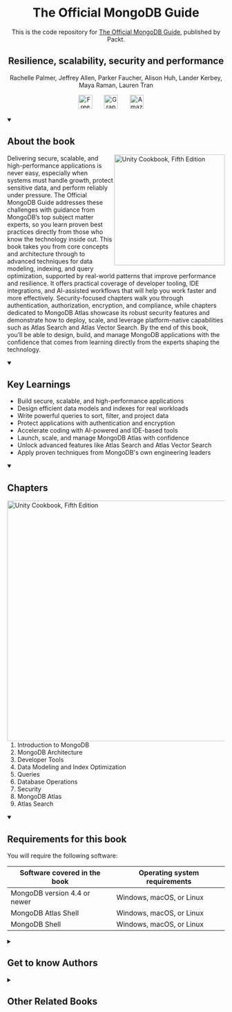 <h1 align="center">
The Official MongoDB Guide</h1>
<p align="center">This is the code repository for <a href ="https://www.packtpub.com/en-us/product/the-official-mongodb-guide-first-edition/9781837021970"> The Official MongoDB Guide</a>, published by Packt.
</p>

<h2 align="center">
Resilience, scalability, security and performance
</h2>
<p align="center">
Rachelle Palmer, Jeffrey Allen, Parker Faucher, Alison Huh, Lander Kerbey, Maya Raman, Lauren Tran</p>

<p align="center">
  <a href="https://packt.link/free-ebook/9781837021970"><img width="32px" alt="Free PDF" title="Free PDF" src="https://cdn-icons-png.flaticon.com/512/4726/4726010.png"/></a>
 &#8287;&#8287;&#8287;&#8287;&#8287;
  <a href="https://packt.link/gbp/9781837021970"><img width="32px" alt="Graphic Bundle" title="Graphic Bundle" src="https://cdn-icons-png.flaticon.com/512/2659/2659360.png"/></a>
  &#8287;&#8287;&#8287;&#8287;&#8287;
   <a href="https://www.amazon.com/Official-MongoDB-Guide-scalability-performance/dp/183702197X/"><img width="32px" alt="Amazon" title="Get your copy" src="https://cdn-icons-png.flaticon.com/512/15466/15466027.png"/></a>
  &#8287;&#8287;&#8287;&#8287;&#8287;
</p>
<details open> 
  <summary><h2>About the book</summary>
<a href="https://www.packtpub.com/product/unity-cookbook-fifth-edition/9781805123026">
<img src="https://content.packt.com/B32131/cover_image_small.jpg" alt="Unity Cookbook, Fifth Edition" height="256px" align="right">
</a>

Delivering secure, scalable, and high-performance applications is never easy, especially when systems must handle growth, protect sensitive data, and perform reliably under pressure. The Official MongoDB Guide addresses these challenges with guidance from MongoDB’s top subject matter experts, so you learn proven best practices directly from those who know the technology inside out.
This book takes you from core concepts and architecture through to advanced techniques for data modeling, indexing, and query optimization, supported by real-world patterns that improve performance and resilience. It offers practical coverage of developer tooling, IDE integrations, and AI-assisted workflows that will help you work faster and more effectively.
Security-focused chapters walk you through authentication, authorization, encryption, and compliance, while chapters dedicated to MongoDB Atlas showcase its robust security features and demonstrate how to deploy, scale, and leverage platform-native capabilities such as Atlas Search and Atlas Vector Search.
By the end of this book, you’ll be able to design, build, and manage MongoDB applications with the confidence that comes from learning directly from the experts shaping the technology.</details>
<details open> 
  <summary><h2>Key Learnings</summary>
<ul>

<li>Build secure, scalable, and high-performance applications</li>

<li>Design efficient data models and indexes for real workloads</li>

<li>Write powerful queries to sort, filter, and project data</li>

<li>Protect applications with authentication and encryption</li>

<li>Accelerate coding with AI-powered and IDE-based tools</li>

<li>Launch, scale, and manage MongoDB Atlas with confidence</li>

<li>Unlock advanced features like Atlas Search and Atlas Vector Search</li>

<li>Apply proven techniques from MongoDB's own engineering leaders</li>

</ul>

  </details>

<details open> 
  <summary><h2>Chapters</summary>
     <img src="https://cliply.co/wp-content/uploads/2020/02/372002150_DOCUMENTS_400px.gif" alt="Unity Cookbook, Fifth Edition" height="556px" align="right">
<ol>

  <li>Introduction to MongoDB</li>

  <li>MongoDB Architecture</li>

  <li>Developer Tools</li>

  <li>Data Modeling and Index Optimization</li>

  <li>Queries</li>

  <li>Database Operations</li>

  <li>Security</li>

  <li>MongoDB Atlas</li>

  <li>Atlas Search</li>

</ol>

</details>


<details open> 
  <summary><h2>Requirements for this book</h2></summary>
You will require the following software:

| **Software covered in the book** | **Operating system requirements** |
| -------------------------------- | --------------------------------- |
| MongoDB version 4.4 or newer     | Windows, macOS, or Linux          |
| MongoDB Atlas Shell              | Windows, macOS, or Linux          |
| MongoDB Shell                    | Windows, macOS, or Linux          |
  </details>
    


<details> 
  <summary><h2>Get to know Authors</h2></summary>

_Rachelle Palmer_ Rachelle Palmer is the Product Leader for Developer Database Experience and Developer Education at MongoDB, overseeing the driver client libraries, documentation, framework integrations, and MongoDB University. She has built sample applications for MongoDB in Java, PHP, Rust, Python, Node.js, and Ruby. Rachelle joined MongoDB in 2013 and was previously the Director of the Technical Services Engineering team, creating and managing the team that provided support and CloudOps to MongoDB Atlas.

_Jeffrey Allen_ Jeffery Allen is a Technical Writer at MongoDB, based in the New York City area. He focuses on server documentation and works closely with Product and Engineering teams to develop examples that reflect real-world use cases, especially pertaining to data modeling and the MongoDB query language. Before joining MongoDB, Jeff worked as a full-stack web developer. Jeff also enjoys playing guitar and piano and produces electronic music in his spare time.

_Parker Faucher_ Parker Faucher is a self-taught Software Engineer with over six years of experience in technical education. He has authored more than 100 educational videos for MongoDB, establishing himself as a knowledgeable resource in database technologies. Currently, Parker focuses on Artificial Intelligence and Search technologies, exploring innovative solutions in these rapidly evolving fields. When not advancing his technical expertise, Parker enjoys spending quality time with his family and maintains an avid interest in collecting comic books.

_Alison Huh_ Alison Huh is a New York City-based Technical Writer on MongoDB's server documentation team. In addition to the core database, she focuses on documenting MongoDB user tools such as Compass, Mongosync, and IDE extensions. Outside of MongoDB, Alison is currently pursuing her M.A. in Instructional Technology and Media at Teachers College, Columbia University, exploring the intersections of design, digital media, and learning. In her free time, Alison loves going on runs, crafting small trinkets, and experiencing live music.

_Lander Kerbey_ Lander Kerbey is a Technical Writer at MongoDB, specializing in Atlas Stream Processing. Prior to MongoDB, he worked at InterSystems, documenting various parts of the HealthShare suite, along with their various data analytics tools. His 11 years of experience as an educator informs his approach to documentation, as he strives to create “Aha!” moments for users.

_Maya Raman_ Maya Raman is a Technical Writer and sometimes-software engineer at MongoDB. She is passionate about the intersections between the environment, art and literature, technology, and people. She is based in New York City and likes to spend her time hanging out in Prospect Park, even in winter.

_Lauren Tran_ Lauren Tran is a Technical Writer at MongoDB with a background in Communications and Computer Science. She is on the Server Documentation team and mainly specializes in Information Architecture, Time Series data, and Search. Lauren is passionate about creating accessible and inclusive documentation that caters to diverse audiences. She is based in Chicago following four years in New York City and in her free time, enjoys reading on the beach at Lake Michigan and listening to Taylor Swift music.



</details>
<details> 
  <summary><h2>Other Related Books</h2></summary>
<ul>

  <li><a href="https://www.packtpub.com/en-us/product/high-performance-with-mongodb-first-edition/9781837022632">High Performance with MongoDB, First Edition</a></li>

  <li><a href="https://www.packtpub.com/en-us/product/architectures-for-the-intelligent-ai-ready-enterprise-first-edition/9781806117154">Architectures for the Intelligent AI-Ready Enterprise, First Edition</a></li>

  <li><a href="https://www.packtpub.com/en-us/product/mongodb-essentials-first-edition/9781806706099">MongoDB Essentials, First Edition</a></li>
 
</ul>

</details>
